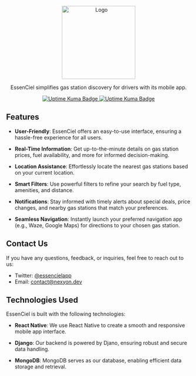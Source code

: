 <p align="center">
  <a href="https://github.com/EssenCiel/">
    <img src="https://avatars.githubusercontent.com/u/128941531?s=200&v=4" alt="Logo" width="200" height="200">
  </a>
</p>

<p align="center">
EssenCiel simplifies gas station discovery for drivers with its mobile app.
</p>

<p align="center">
    <a href="https://status.nexyon.dev/status/essenciel">
            <img src="https://status.nexyon.dev/api/badge/1/uptime?labelPrefix=API+&style=for-the-badge" alt="Uptime Kuma Badge">
      <img src="https://status.nexyon.dev/api/badge/4/uptime?labelPrefix=STORAGE+&style=for-the-badge" alt="Uptime Kuma Badge">
    </a>
</p>

## Features

- **User-Friendly**: EssenCiel offers an easy-to-use interface, ensuring a hassle-free experience for all users.

- **Real-Time Information**: Get up-to-the-minute details on gas station prices, fuel availability, and more for informed decision-making.

- **Location Assistance**: Effortlessly locate the nearest gas stations based on your current location.

- **Smart Filters**: Use powerful filters to refine your search by fuel type, amenities, and distance.

- **Notifications**: Stay informed with timely alerts about special deals, price changes, and nearby gas stations that match your preferences.

- **Seamless Navigation**: Instantly launch your preferred navigation app (e.g., Waze, Google Maps) for directions to your chosen gas station.

## Contact Us

If you have any questions, feedback, or inquiries, feel free to reach out to us:

- Twitter: [@essencielapp](https://twitter.com/essencielapp)
- Email: [contact@nexyon.dev](mailto:contact@nexyon.dev)


## Technologies Used

EssenCiel is built with the following technologies:

- **React Native**: We use React Native to create a smooth and responsive mobile app interface.
  
- **Django**: Our backend is powered by Djano, ensuring robust and secure data handling.
  
- **MongoDB**: MongoDB serves as our database, enabling efficient data storage and retrieval.
